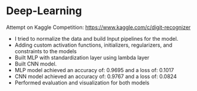 # Deep-Learning

Attempt on Kaggle Competition: https://www.kaggle.com/c/digit-recognizer
* I tried to normalize the data and build Input pipelines for the model.
* Adding custom activation functions, initializers, regularizers, and constraints to the models
* Built MLP with standardization layer using lambda layer
* Built CNN model.
* MLP model achieved an accuracy of: 0.9695 and a loss of: 0.1017
* CNN model achieved an accuracy of: 0.9767 and a loss of: 0.0824
* Performed evaluation and visualization for both models
